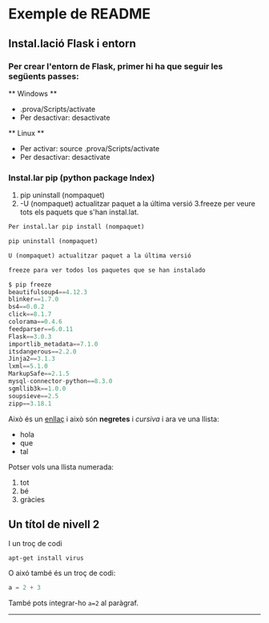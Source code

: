 # Exemple de README

## Instal.lació Flask i entorn

### Per crear l'entorn de Flask, primer hi ha que seguir les següents passes: 

 ** Windows **                      
 - .prova/Scripts/activate     
 - Per desactivar: desactivate  

** Linux **
  - Per activar: source .prova/Scripts/activate
  - Per desactivar: desactivate

### Instal.lar pip (python package Index)

1. pip uninstall (nompaquet)
2. -U (nompaquet) actualitzar paquet a la última versió
3.freeze per veure tots els paquets que s'han instal.lat. 


```python 
Per instal.lar pip install (nompaquet)

pip uninstall (nompaquet)

U (nompaquet) actualitzar paquet a la última versió

freeze para ver todos los paquetes que se han instalado


```



```python
$ pip freeze
beautifulsoup4==4.12.3
blinker==1.7.0
bs4==0.0.2
click==8.1.7
colorama==0.4.6
feedparser==6.0.11
Flask==3.0.3
importlib_metadata==7.1.0
itsdangerous==2.2.0
Jinja2==3.1.3
lxml==5.1.0
MarkupSafe==2.1.5
mysql-connector-python==8.3.0     
sgmllib3k==1.0.0
soupsieve==2.5
zipp==3.18.1


```
Això és un [enllaç](https://google.com) i això són **negretes** i *cursiva* i ara ve una llista:

* hola
* que
* tal

Potser vols una llista numerada:

1. tot
2. bé
3. gràcies

## Un títol de nivell 2

I un troç de codi

    apt-get install virus

O aixó també és un troç de codi:

```python
a = 2 + 3
```
També pots integrar-ho `a=2` al paràgraf.

---
